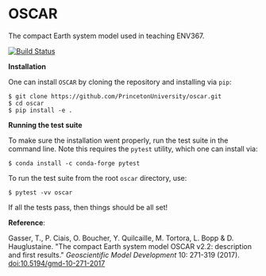 # OSCAR
The compact Earth system model used in teaching ENV367.

[![Build Status](https://jenkins.princeton.edu/buildStatus/icon?job=ENV367/oscar)](https://jenkins.princeton.edu/job/ENV367/job/oscar/)

**Installation**

One can install `OSCAR` by cloning the repository and installing via `pip`:
```
$ git clone https://github.com/PrincetonUniversity/oscar.git
$ cd oscar
$ pip install -e .
```

**Running the test suite**

To make sure the installation went properly, run the test suite in the command
line.  Note this requires the `pytest` utility, which one can install via:
```
$ conda install -c conda-forge pytest
```
To run the test suite from the root `oscar` directory, use:
```
$ pytest -vv oscar
```
If all the tests pass, then things should be all set!

**Reference**:

Gasser, T., P. Ciais, O. Boucher, Y. Quilcaille, M. Tortora, L. Bopp & D. Hauglustaine. "The compact Earth system model OSCAR v2.2: description and first results." *Geoscientific Model Development* 10: 271-319 (2017). [doi:10.5194/gmd-10-271-2017](https://doi.org/doi:10.5194/gmd-10-271-2017)
